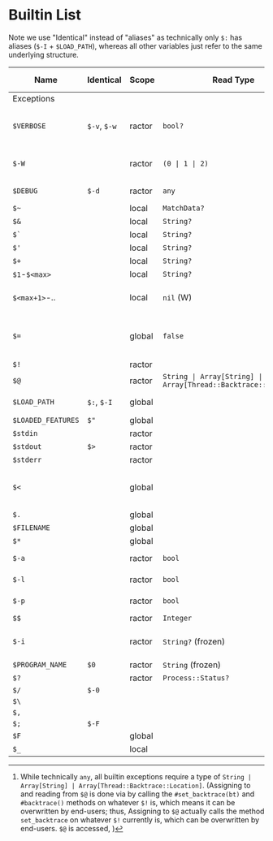 # Builtin List

Note we use "Identical" instead of "aliases" as technically only `$:` has aliases (`$-I` + `$LOAD_PATH`), whereas all other variables just refer to the same underlying structure.
<!--
| Name               |  Identical    | Valid RBS types | Initial Value | Notes | TODO? |
|--------------------|---------------|-----------------|-------|---|
| `$VERBOSE`         |  `$-v`, `$-w` | `bool?`         | false (unless `-v`/`-w`/`-W` arg supplied) | Can be assigned any value, but uses truthiness | |
| `$-W`              |               | `(0 \| 1 \| 2)`   | 1 (unless `-v`/`-w`/`-W` supplied)         | Returns `2`, `1`, `0` for `$-v` value of `true`/`false`/`nil`, respectively | |
| `$DEBUG`           |  `$-d`        | `any`           | false (unless `-d` supplied) | Can be assigned any value | |
| `$=`               |               | `false`         | `false` | used to be used for case-insensitive string + regex comparsions, now always `false`. | |
| `$_`               |               | `any`           | `nil` | "faux-global" (same scope as local variable) | |
| `$~`               |               | `MatchData?`    | `nil` | "faux-global"; same as `Regexp.last_match` | |
| ``$` ``            |               | `String?`       | `nil` | "faux-global"; same as `$~.pre_match` | |
| `$'`               |               | `String?`       | `nil` | "faux-global"; same as `$~.post_match` | |
| `$+`               |               | `String?`       | `nil` | "faux-global"; same as `$~[-1]` | |
| `$&`               |               | `String?`       | `nil` | "faux-global"; same as `$~[0]` | |
| `$<digit>`         |               | `String?`       | `nil` | "faux-global"; same as `$[<digit>]` | |
| `$LOAD_PATH`       |  `$:`, `$-I`  |                 |       |  | `$LOAD_PATH` amd `$-I` are actual aliases of `$:` |
| `$LOADED_FEATURES` |  `$"`         |                 |       |  | + |
| `$stdin`           |               |                 |       |  | + |
| `$stdout`          |  `$>`         |                 |       |  | + |
| `$stderr`          |               |                 |       |  | + |
| `$<`               |               |                 |       |  | + |
| `$!`               |               |                 |       |  | + |
| `$@`               |               |                 |       |  | + |
| `$.`               |               |                 |       |  | + |
| `$FILENAME`        |               |                 |       |  | + |
| `$*`               |               |                 |       |  | + |
| `$-a`              |               |                 |       |  | + |
| `$-l`              |               |                 |       |  | + |
| `$-p`              |               |                 |       |  | + |
| `$$`               |               |                 |       |  | + |
| `$-i`              |               |                 |       |  | + |
| `$PROGRAM_NAME`    |  `$0`         |                 |       |  | + |
| `$?`               |               |                 |       |  | + |

 -->


| Name               | Identical    | Scope  | Read Type          | Write Type      | Initial Value                                 | Notes |
|--------------------|--------------|--------|--------------------|-----------------|-----------------------------------------------|-------|
| Exceptions         |
| `$VERBOSE`         | `$-v`, `$-w` | ractor | `bool?`            | `any`           |  `false` (unless `-v`/`-w`/`-W` arg supplied) | Can be assigned any value, but uses truthiness |
| `$-W`              |              | ractor | `(0 \| 1 \| 2)`    | read-only       |  `1` (unless `-v`/`-w`/`-W` supplied)         | Returns `2`, `1`, `0` for `$-v` value of `true`/`false`/`nil`, respectively |
| `$DEBUG`           | `$-d`        | ractor | `any`              | `any`           |  `false` (unless `-d`)                        | |
| `$~`               |              | local  | `MatchData?`       | `MatchData?`    |  `nil`                                        | Same as `Regexp.last_match` |
| `$&`               |              | local  | `String?`          | read-only       |  `nil`                                        | Same as `$~[0]` |
| ``$` ``            |              | local  | `String?`          | read-only       |  `nil`                                        | Same as `$~.pre_match` |
| `$'`               |              | local  | `String?`          | read-only       |  `nil`                                        | Same as `$~.post_match` |
| `$+`               |              | local  | `String?`          | read-only       |  `nil`                                        | Same as `$~[-1]` |
| `$1`-`$<max>`      |              | local  | `String?`          | read-only       |  `nil`                                        | Same as `$~[N]` |
| `$<max+1>`-..      |              | local  | `nil` (W)          | read-only       |  `nil`                                        | (max size is arch-dependent, usually `1073741823` though) |
| `$=`               |              | global | `false`            | `any` (W)       |  `false`                                      | used to be used for case-insensitive string + regex comparsions, now always `false`. |
| `$!`               |              | ractor |                    | read-only       |                                               |       |
| `$@`               |              | ractor | `String \| Array[String] \| Array[Thread::Backtrace::Location]` | `any`[^1]       |                                             |       |
| `$LOAD_PATH`       | `$:`, `$-I`  | global |                    | read-only       |                                               | `$LOAD_PATH` amd `$-I` are actual aliases of `$:` |
| `$LOADED_FEATURES` | `$"`         | global |                    | read-only       |                                               |       |
| `$stdin`           |              | ractor |                    |                 |                                               |       |
| `$stdout`          | `$>`         | ractor |                    |                 |                                               |       |
| `$stderr`          |              | ractor |                    |                 |                                               |       |
| `$<`               |              | global |                    |                 |                                               | Identical to `ARGV` (Also, only usage of C `rb_define_readonly_variable` lol) |
| `$.`               |              | global |                    |                 |                                               |       |
| `$FILENAME`        |              | global |                    | read-only       |                                               |       |
| `$*`               |              | global |                    | read-only       |                                               |       |
| `$-a`              |              | ractor | `bool`             | read-only       |  `false` (unless `-a`)                        |       |
| `$-l`              |              | ractor | `bool`             | read-only       |  `false` (unless `-l`)                        |       |
| `$-p`              |              | ractor | `bool`             | read-only       |  `false` (unless `-p`)                        |       |
| `$$`               |              | ractor | `Integer`          | read-only       |  varies                                       |       |
| `$-i`              |              | ractor | `String?` (frozen) | `str \| false?` |  `nil` (unless `-i`)                          | ractor-local, unlike other ARGV ones? bug?; must be c-string result if `str`       |
| `$PROGRAM_NAME`    | `$0`         | ractor | `String` (frozen)  | `string`        |  varies                                       |       |
| `$?`               |              | ractor | `Process::Status?` | read-only       |  `nil`                                        |       |
| `$/`               | `$-0`        |        |                    |                 |                                               |       |
| `$\`               |              |        |                    |                 |                                               |       |
| `$,`               |              |        |                    |                 |                                               |       |
| `$;`               | `$-F`        |        |                    |                 |                                               |       |
| `$F`               |              | global |                    |                 |  (undefined)                                  | Only assigned with `-a` |
| `$_`               |              | local  |                    |                 |                                               |       | <!--  `any`           | `nil` | "faux-global" (same scope as local variable) | | -->

[^1]: While technically `any`, all builtin exceptions require a type of `String | Array[String] | Array[Thread::Backtrace::Location]`. (Assigning to and reading from `$@`
is done via by calling the `#set_backtrace(bt)` and `#backtrace()` methods on whatever `$!` is, which means it can be overwritten by end-users; thus,
Assigning to `$@`
actually calls the method `set_backtrace` on whatever `$!` currently is, which can be overwritten by end-users.  `$@` is accessed, )


